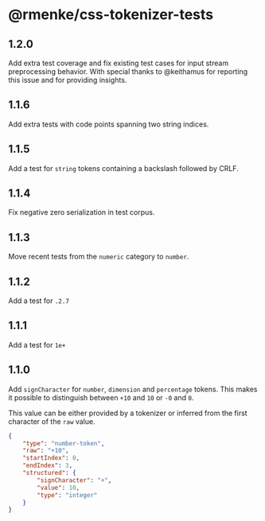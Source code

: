 # @rmenke/css-tokenizer-tests

## 1.2.0

Add extra test coverage and fix existing test cases for input stream preprocessing behavior.
With special thanks to @keithamus for reporting this issue and for providing insights.

## 1.1.6

Add extra tests with code points spanning two string indices.

## 1.1.5

Add a test for `string` tokens containing a backslash followed by CRLF.

## 1.1.4

Fix negative zero serialization in test corpus.

## 1.1.3

Move recent tests from the `numeric` category to `number`.

## 1.1.2

Add a test for `.2.7`

## 1.1.1

Add a test for `1e+`

## 1.1.0

Add `signCharacter` for `number`, `dimension` and `percentage` tokens.
This makes it possible to distinguish between `+10` and `10` or `-0` and `0`.

This value can be either provided by a tokenizer or inferred from the first character of the `raw` value.

```json
{
	"type": "number-token",
	"raw": "+10",
	"startIndex": 0,
	"endIndex": 3,
	"structured": {
		"signCharacter": "+",
		"value": 10,
		"type": "integer"
	}
}
```
